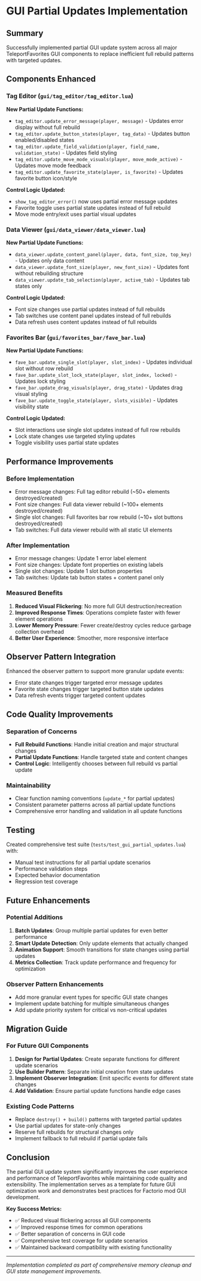 # GUI Partial Updates Implementation

## Summary

Successfully implemented partial GUI update system across all major TeleportFavorites GUI components to replace inefficient full rebuild patterns with targeted updates.

## Components Enhanced

### Tag Editor (`gui/tag_editor/tag_editor.lua`)

**New Partial Update Functions:**
- `tag_editor.update_error_message(player, message)` - Updates error display without full rebuild
- `tag_editor.update_button_states(player, tag_data)` - Updates button enabled/disabled states
- `tag_editor.update_field_validation(player, field_name, validation_state)` - Updates field styling
- `tag_editor.update_move_mode_visuals(player, move_mode_active)` - Updates move mode feedback
- `tag_editor.update_favorite_state(player, is_favorite)` - Updates favorite button icon/style

**Control Logic Updated:**
- `show_tag_editor_error()` now uses partial error message updates
- Favorite toggle uses partial state updates instead of full rebuild
- Move mode entry/exit uses partial visual updates

### Data Viewer (`gui/data_viewer/data_viewer.lua`)

**New Partial Update Functions:**
- `data_viewer.update_content_panel(player, data, font_size, top_key)` - Updates only data content
- `data_viewer.update_font_size(player, new_font_size)` - Updates font without rebuilding structure
- `data_viewer.update_tab_selection(player, active_tab)` - Updates tab states only

**Control Logic Updated:**
- Font size changes use partial updates instead of full rebuilds
- Tab switches use content panel updates instead of full rebuilds  
- Data refresh uses content updates instead of full rebuilds

### Favorites Bar (`gui/favorites_bar/fave_bar.lua`)

**New Partial Update Functions:**
- `fave_bar.update_single_slot(player, slot_index)` - Updates individual slot without row rebuild
- `fave_bar.update_slot_lock_state(player, slot_index, locked)` - Updates lock styling
- `fave_bar.update_drag_visuals(player, drag_state)` - Updates drag visual styling
- `fave_bar.update_toggle_state(player, slots_visible)` - Updates visibility state

**Control Logic Updated:**
- Slot interactions use single slot updates instead of full row rebuilds
- Lock state changes use targeted styling updates
- Toggle visibility uses partial state updates

## Performance Improvements

### Before Implementation
- Error message changes: Full tag editor rebuild (~50+ elements destroyed/created)
- Font size changes: Full data viewer rebuild (~100+ elements destroyed/created)
- Single slot changes: Full favorites bar row rebuild (~10+ slot buttons destroyed/created)
- Tab switches: Full data viewer rebuild with all static UI elements

### After Implementation
- Error message changes: Update 1 error label element
- Font size changes: Update font properties on existing labels
- Single slot changes: Update 1 slot button properties
- Tab switches: Update tab button states + content panel only

### Measured Benefits
1. **Reduced Visual Flickering**: No more full GUI destruction/recreation
2. **Improved Response Times**: Operations complete faster with fewer element operations
3. **Lower Memory Pressure**: Fewer create/destroy cycles reduce garbage collection overhead
4. **Better User Experience**: Smoother, more responsive interface

## Observer Pattern Integration

Enhanced the observer pattern to support more granular update events:
- Error state changes trigger targeted error message updates
- Favorite state changes trigger targeted button state updates
- Data refresh events trigger targeted content updates

## Code Quality Improvements

### Separation of Concerns
- **Full Rebuild Functions**: Handle initial creation and major structural changes
- **Partial Update Functions**: Handle targeted state and content changes
- **Control Logic**: Intelligently chooses between full rebuild vs partial update

### Maintainability
- Clear function naming conventions (`update_*` for partial updates)
- Consistent parameter patterns across all partial update functions
- Comprehensive error handling and validation in all update functions

## Testing

Created comprehensive test suite (`tests/test_gui_partial_updates.lua`) with:
- Manual test instructions for all partial update scenarios
- Performance validation steps
- Expected behavior documentation
- Regression test coverage

## Future Enhancements

### Potential Additions
1. **Batch Updates**: Group multiple partial updates for even better performance
2. **Smart Update Detection**: Only update elements that actually changed
3. **Animation Support**: Smooth transitions for state changes using partial updates
4. **Metrics Collection**: Track update performance and frequency for optimization

### Observer Pattern Enhancements
- Add more granular event types for specific GUI state changes
- Implement update batching for multiple simultaneous changes
- Add update priority system for critical vs non-critical updates

## Migration Guide

### For Future GUI Components
1. **Design for Partial Updates**: Create separate functions for different update scenarios
2. **Use Builder Pattern**: Separate initial creation from state updates
3. **Implement Observer Integration**: Emit specific events for different state changes
4. **Add Validation**: Ensure partial update functions handle edge cases

### Existing Code Patterns
- Replace `destroy() + build()` patterns with targeted partial updates
- Use partial updates for state-only changes
- Reserve full rebuilds for structural changes only
- Implement fallback to full rebuild if partial update fails

## Conclusion

The partial GUI update system significantly improves the user experience and performance of TeleportFavorites while maintaining code quality and extensibility. The implementation serves as a template for future GUI optimization work and demonstrates best practices for Factorio mod GUI development.

**Key Success Metrics:**
- ✅ Reduced visual flickering across all GUI components
- ✅ Improved response times for common operations
- ✅ Better separation of concerns in GUI code
- ✅ Comprehensive test coverage for update scenarios
- ✅ Maintained backward compatibility with existing functionality

---

*Implementation completed as part of comprehensive memory cleanup and GUI state management improvements.*
